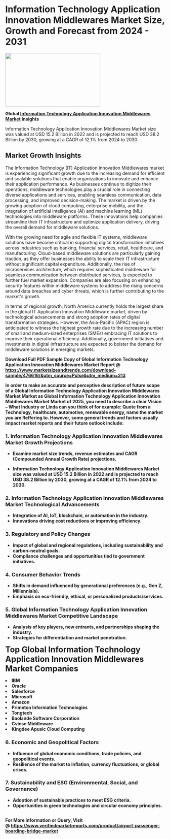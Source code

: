 <H1>Information Technology Application Innovation Middlewares Market Size, Growth and Forecast from 2024 - 2031</H1><img class="aligncenter size-medium wp-image-584254" src="https://thirdeyenews.in/wp-content/uploads/2024/09/Global-Market-Research-300x168.jpeg" alt="" width="300" height="168" /><p><strong>Global&nbsp;<a href="https://www.marketsizeandtrends.com/download-sample/476616/&amp;utm_source=Pulse&amp;utm_medium=213">Information Technology Application Innovation Middlewares Market</a> Insights</strong></p><p>Information Technology Application Innovation Middlewares Market size was valued at USD 15.2 Billion in 2022 and is projected to reach USD 38.2 Billion by 2030, growing at a CAGR of 12.1% from 2024 to 2030.</p><p><h2>Market Growth Insights</h2> <p>The Information Technology (IT) Application Innovation Middlewares market is experiencing significant growth due to the increasing demand for efficient and scalable solutions that enable organizations to innovate and enhance their application performance. As businesses continue to digitize their operations, middleware technologies play a crucial role in connecting diverse applications and services, enabling seamless communication, data processing, and improved decision-making. The market is driven by the growing adoption of cloud computing, enterprise mobility, and the integration of artificial intelligence (AI) and machine learning (ML) technologies into middleware platforms. These innovations help companies streamline their IT infrastructure and optimize application delivery, driving the overall demand for middleware solutions.</p> <p><strong></strong></p> <p>With the growing need for agile and flexible IT systems, middleware solutions have become critical in supporting digital transformation initiatives across industries such as banking, financial services, retail, healthcare, and manufacturing. Cloud-based middleware solutions are particularly gaining traction, as they offer businesses the ability to scale their IT infrastructure without significant capital expenditure. Additionally, the rise of microservices architecture, which requires sophisticated middleware for seamless communication between distributed services, is expected to further fuel market expansion. Companies are also focusing on enhancing security features within middleware systems to address the rising concerns around data breaches and cyber threats, which is further contributing to the market's growth.</p> <p>In terms of regional growth, North America currently holds the largest share in the global IT Application Innovation Middleware market, driven by technological advancements and strong adoption rates of digital transformation strategies. However, the Asia-Pacific (APAC) region is anticipated to witness the highest growth rate due to the increasing number of small and medium-sized enterprises (SMEs) embracing IT solutions to improve their operational efficiency. Additionally, government initiatives and investments in digital infrastructure are expected to bolster the demand for middleware solutions in emerging markets.</p> <p><strong></p><p><span class=""><strong>Download Full PDF Sample Copy of Global Information Technology Application Innovation Middlewares Market Report</strong> @ <a href="https://www.marketsizeandtrends.com/download-sample/476616/&amp;utm_source=Pulse&amp;utm_medium=213" target="_blank">https://www.marketsizeandtrends.com/download-sample/476616/&amp;utm_source=Pulse&amp;utm_medium=213</a></span></p><p>In order to make an accurate and perceptive description of future scope of a Global&nbsp;Information Technology Application Innovation Middlewares Market Market as Global&nbsp;Information Technology Application Innovation Middlewares Market Market of 2025, you need to describe a clear Vision &ndash; What Industry or Linda can you think of for example: Quote from a Technology, healthcare, automotive, renewable energy, name the market you are Reffering to. However, some general trends and factors usually impact market reports and their future outlook include:</p><h3>1.&nbsp;<strong>Information Technology Application Innovation Middlewares Market Growth Projections</strong></h3><ul><li>Examine market size trends, revenue estimates and CAGR (Compounded Annual Growth Rate) projections.</li><li><p>Information Technology Application Innovation Middlewares Market size was valued at USD 15.2 Billion in 2022 and is projected to reach USD 38.2 Billion by 2030, growing at a CAGR of 12.1% from 2024 to 2030.</p></li></ul><h3>2.&nbsp;<strong>Information Technology Application Innovation Middlewares Market Technological Advancements</strong></h3><ul><li>Integration of AI, IoT, blockchain, or automation in the industry.</li><li>Innovations driving cost reductions or improving efficiency.</li></ul><h3>3.&nbsp;<strong>Regulatory and Policy Changes</strong></h3><ul><li>Impact of global and regional regulations, including sustainability and carbon-neutral goals.</li><li>Compliance challenges and opportunities tied to government initiatives.</li></ul><h3>4.&nbsp;<strong>Consumer Behavior Trends</strong></h3><ul><li>Shifts in demand influenced by generational preferences (e.g., Gen Z, Millennials).</li><li>Emphasis on eco-friendly, ethical, or personalized products/services.</li></ul><h3>5.&nbsp;<strong>Global Information Technology Application Innovation Middlewares Market Competitive Landscape</strong></h3><ul><li>Analysis of key players, new entrants, and partnerships shaping the industry.</li><li>Strategies for differentiation and market penetration.</li></ul><p data-pm-slice="1 1 []"><span style="color: inherit; font-family: inherit; font-size: 25px;">Top Global Information Technology Application Innovation Middlewares Market Companies</span></p><div class="" data-test-id=""><p><li>IBM</li><li> Oracle</li><li> Salesforce</li><li> Microsoft</li><li> Amazon</li><li> Primeton Information Technologies</li><li> Tongtech</li><li> Baolande Software Corporation</li><li> Cvicse Middleware</li><li> Kingdee Apusic Cloud Computing</li></p></div><h3>6.&nbsp;<strong>Economic and Geopolitical Factors</strong></h3><ul><li>Influence of global economic conditions, trade policies, and geopolitical events.</li><li>Resilience of the market to inflation, currency fluctuations, or global crises.</li></ul><h3>7.&nbsp;<strong>Sustainability and ESG (Environmental, Social, and Governance)</strong></h3><ul><li>Adoption of sustainable practices to meet ESG criteria.</li><li>Opportunities in green technologies and circular economy principles.</li></ul><h2><strong style="font-size: 14px;">For More Information or Query, Visit @&nbsp;</strong><a style="background-color: #ffffff; font-size: 14px;" href="https://www.marketsizeandtrends.com/report/information-technology-application-innovation-middlewares-market/" target="_blank">https://www.verifiedmarketreports.com/product/airport-passenger-boarding-bridge-market</a></h2>
